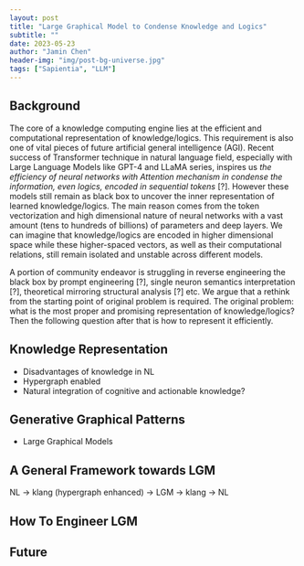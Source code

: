 ```yaml
---
layout: post
title: "Large Graphical Model to Condense Knowledge and Logics"
subtitle: ""
date: 2023-05-23
author: "Jamin Chen"
header-img: "img/post-bg-universe.jpg"
tags: ["Sapientia", "LLM"]
---
```


## Background

The core of a knowledge computing engine lies at the efficient and computational
representation of knowledge/logics. This requirement is also one of vital pieces
of future artificial general intelligence (AGI). Recent success of Transformer
technique in natural language field, especially with Large Language Models like
GPT-4 and LLaMA series, inspires us *the efficiency of neural networks with
Attention mechanism in condense the information, even logics, encoded in
sequential tokens* [?]. However these models still remain as black box to
uncover the inner representation of learned knowledge/logics. The main reason
comes from the token vectorization and high dimensional nature of neural
networks with a vast amount (tens to hundreds of billions) of parameters and
deep layers. We can imagine that knowledge/logics are encoded in higher
dimensional space while these higher-spaced vectors, as well as their
computational relations, still remain isolated and unstable across different
models. 

A portion of community endeavor is struggling in reverse engineering the black
box by prompt engineering [?], single neuron semantics interpretation [?],
theoretical mirroring structural analysis [?] etc. We argue that a rethink from
the starting point of original problem is required. The original problem: what
is the most proper and promising representation of knowledge/logics? Then the
following question after that is how to represent it efficiently.

## Knowledge Representation
* Disadvantages of knowledge in NL
* Hypergraph enabled
* Natural integration of cognitive and actionable knowledge?

## Generative Graphical Patterns
* Large Graphical Models

## A General Framework towards LGM
NL -> klang (hypergraph enhanced) -> LGM -> klang -> NL

## How To Engineer LGM

## Future

